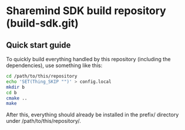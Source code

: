# Sharemind SDK build repository (build-sdk.git)

## Quick start guide

To quickly build everything handled by this repository (including the
dependencies), use something like this:

```bash
cd /path/to/this/repository
echo 'SET(Thing_SKIP "")' > config.local
mkdir b
cd b
cmake ..
make
```

After this, everything should already be installed in the prefix/ directory
under /path/to/this/repository/.
